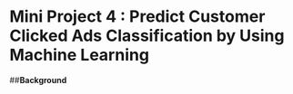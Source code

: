 # Mini Project 4 : Predict Customer Clicked Ads Classification by Using Machine Learning
##**Background**
